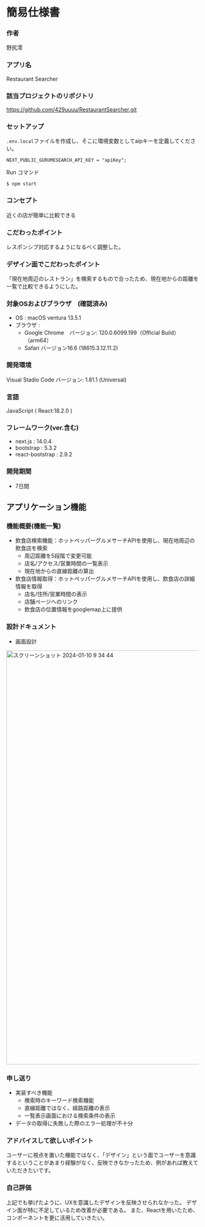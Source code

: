 # 簡易仕様書

### 作者
野尻澪
### アプリ名
Restaurant Searcher

### 該当プロジェクトのリポジトリ
https://github.com/429uuuu/RestaurantSearcher.git

### セットアップ
`.env.local`ファイルを作成し、そこに環境変数としてaipキーを定義してください。
```
NEXT_PUBLIC_GURUMESEARCH_API_KEY = "apiKey";
```

Run コマンド
```
$ npm start
```

### コンセプト
近くの店が簡単に比較できる

### こだわったポイント
レスポンシブ対応するようになるべく調整した。

### デザイン面でこだわったポイント
「現在地周辺のレストラン」を検索するもので合ったため、現在地からの距離を一覧で比較できるようにした。

### 対象OSおよびブラウザ　(確認済み)
- OS : macOS ventura 13.5.1
- ブラウザ : 
  - Google Chrome　バージョン: 120.0.6099.199（Official Build） （arm64）
  - Safari バージョン16.6 (18615.3.12.11.2)

### 開発環境
Visual Stadio Code バージョン: 1.81.1 (Universal)

### 言語
JavaScript ( React:18.2.0 )

### フレームワーク(ver.含む)
- next.js : 14.0.4
- bootstrap : 5.3.2
- react-bootstrap : 2.9.2

### 開発期間
- 7日間

## アプリケーション機能
### 機能概要(機能一覧)
- 飲食店検索機能：ホットペッパーグルメサーチAPIを使用し、現在地周辺の飲食店を検索
  - 周辺距離を5段階で変更可能
  - 店名/アクセス/営業時間の一覧表示
  - 現在地からの直線距離の算出
- 飲食店情報取得：ホットペッパーグルメサーチAPIを使用し、飲食店の詳細情報を取得
  - 店名/住所/営業時間の表示
  - 店舗ページへのリンク
  - 飲食店の位置情報をgooglemap上に提供

### 設計ドキュメント
- 画面設計
<img width="1082" alt="スクリーンショット 2024-01-10 9 34 44" src="https://github.com/429uuuu/RestaurantSearcher/assets/142235241/6d46aed7-13dc-4e9e-b312-fa0bb5acce9d">


### 申し送り
- 実装すべき機能
  - 検索時のキーワード検索機能
  - 直線距離ではなく、経路距離の表示 
  - 一覧表示画面における検索条件の表示
- データの取得に失敗した際のエラー処理が不十分


### アドバイスして欲しいポイント
ユーザーに視点を置いた機能ではなく、「デザイン」という面でユーザーを意識するということがあまり経験がなく、反映できなかったため、例があれば教えていただきたいです。


### 自己評価
上記でも挙げたように、UXを意識したデザインを反映させられなかった。
デザイン面が特に不足しているため改善が必要である。
また、Reactを用いたため、コンポーネントを更に活用していきたい。
